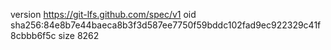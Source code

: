 version https://git-lfs.github.com/spec/v1
oid sha256:84e8b7e44baeca8b3f3d587ee7750f59bddc102fad9ec922329c41f8cbbb6f5c
size 8262
